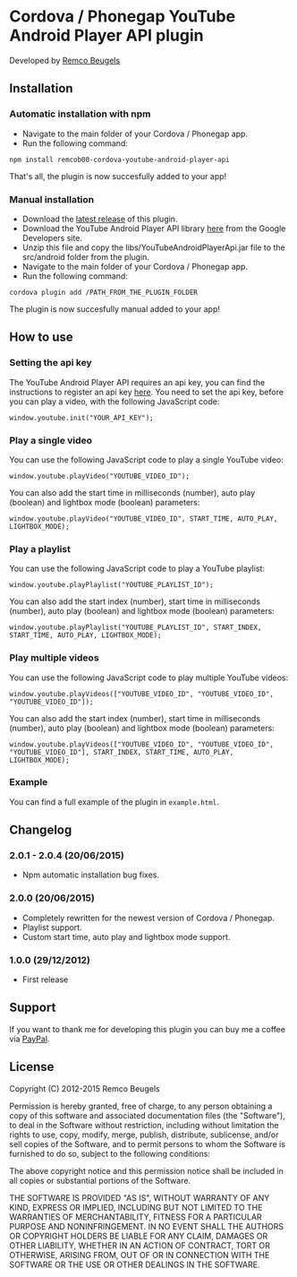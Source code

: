 # Cordova / Phonegap YouTube Android Player API plugin
Developed by [Remco Beugels](http://remcobeugels.com/)

## Installation
### Automatic installation with npm
* Navigate to the main folder of your Cordova / Phonegap app.
* Run the following command:
```
npm install remcob00-cordova-youtube-android-player-api
```
That's all, the plugin is now succesfully added to your app!
### Manual installation
* Download the [latest release](https://github.com/RemcoB00/cordova-phonegap_youtube_player_api_android/releases/latest) of this plugin.
* Download the YouTube Android Player API library [here](https://developers.google.com/youtube/android/player/downloads/) from the Google Developers site.
* Unzip this file and copy the libs/YouTubeAndroidPlayerApi.jar file to the src/android folder from the plugin.
* Navigate to the main folder of your Cordova / Phonegap app.
* Run the following command:
```
cordova plugin add /PATH_FROM_THE_PLUGIN_FOLDER
```
The plugin is now succesfully manual added to your app!

## How to use
### Setting the api key
The YouTube Android Player API requires an api key, you can find the instructions to register an api key [here](https://developers.google.com/youtube/android/player/register). You need to set the api key, before you can play a video, with the following JavaScript code:
```
window.youtube.init("YOUR_API_KEY");
```

### Play a single video
You can use the following JavaScript code to play a single YouTube video:
```
window.youtube.playVideo("YOUTUBE_VIDEO_ID");
```
You can also add the start time in milliseconds (number), auto play (boolean) and lightbox mode (boolean) parameters:
```
window.youtube.playVideo("YOUTUBE_VIDEO_ID", START_TIME, AUTO_PLAY, LIGHTBOX_MODE);
```

### Play a playlist
You can use the following JavaScript code to play a YouTube playlist:
```
window.youtube.playPlaylist("YOUTUBE_PLAYLIST_ID");
```
You can also add the start index (number), start time in milliseconds (number), auto play (boolean) and lightbox mode (boolean) parameters:
```
window.youtube.playPlaylist("YOUTUBE_PLAYLIST_ID", START_INDEX, START_TIME, AUTO_PLAY, LIGHTBOX_MODE);
```

### Play multiple videos
You can use the following JavaScript code to play multiple YouTube videos:
```
window.youtube.playVideos(["YOUTUBE_VIDEO_ID", "YOUTUBE_VIDEO_ID", "YOUTUBE_VIDEO_ID"]);
```
You can also add the start index (number), start time in milliseconds (number), auto play (boolean) and lightbox mode (boolean) parameters:
```
window.youtube.playVideos(["YOUTUBE_VIDEO_ID", "YOUTUBE_VIDEO_ID", "YOUTUBE_VIDEO_ID"], START_INDEX, START_TIME, AUTO_PLAY, LIGHTBOX_MODE);
```

### Example
You can find a full example of the plugin in `example.html`.

## Changelog
### 2.0.1 - 2.0.4 (20/06/2015)
* Npm automatic installation bug fixes.

### 2.0.0 (20/06/2015)
* Completely rewritten for the newest version of Cordova / Phonegap.
* Playlist support.
* Custom start time, auto play and lightbox mode support.

### 1.0.0 (29/12/2012)
* First release

## Support
If you want to thank me for developing this plugin you can buy me a coffee via [PayPal](https://www.paypal.com/cgi-bin/webscr?cmd=_s-xclick&hosted_button_id=PYNGRKPD4YTEJ).

## License
Copyright (C) 2012-2015 Remco Beugels

Permission is hereby granted, free of charge, to any person obtaining a copy of this software and associated documentation files (the "Software"), to deal in the Software without restriction, including without limitation the rights to use, copy, modify, merge, publish, distribute, sublicense, and/or sell copies of the Software, and to permit persons to whom the Software is furnished to do so, subject to the following conditions:

The above copyright notice and this permission notice shall be included in all copies or substantial portions of the Software.

THE SOFTWARE IS PROVIDED "AS IS", WITHOUT WARRANTY OF ANY KIND, EXPRESS OR IMPLIED, INCLUDING BUT NOT LIMITED TO THE WARRANTIES OF MERCHANTABILITY, FITNESS FOR A PARTICULAR PURPOSE AND NONINFRINGEMENT. IN NO EVENT SHALL THE AUTHORS OR COPYRIGHT HOLDERS BE LIABLE FOR ANY CLAIM, DAMAGES OR OTHER LIABILITY, WHETHER IN AN ACTION OF CONTRACT, TORT OR OTHERWISE, ARISING FROM, OUT OF OR IN CONNECTION WITH THE SOFTWARE OR THE USE OR OTHER DEALINGS IN THE SOFTWARE.
